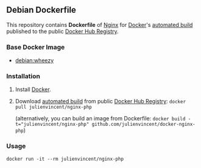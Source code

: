 ## Debian Dockerfile

This repository contains **Dockerfile** of [Nginx](http://nginx.org/) for [Docker](https://www.docker.com/)'s [automated build](https://registry.hub.docker.com/u/julienvincent/nginx/) published to the public [Docker Hub Registry](https://registry.hub.docker.com/).


### Base Docker Image

* [debian:wheezy](https://registry.hub.docker.com/u/library/debian/)


### Installation

1. Install [Docker](https://www.docker.com/).

2. Download [automated build](https://registry.hub.docker.com/u/julienvincent/nginx-php/) from public [Docker Hub Registry](https://registry.hub.docker.com/): `docker pull julienvincent/nginx-php`

   (alternatively, you can build an image from Dockerfile: `docker build -t="julienvincent/nginx-php" github.com/julienvincent/docker-nginx-php`)


### Usage

    docker run -it --rm julienvincent/nginx-php
